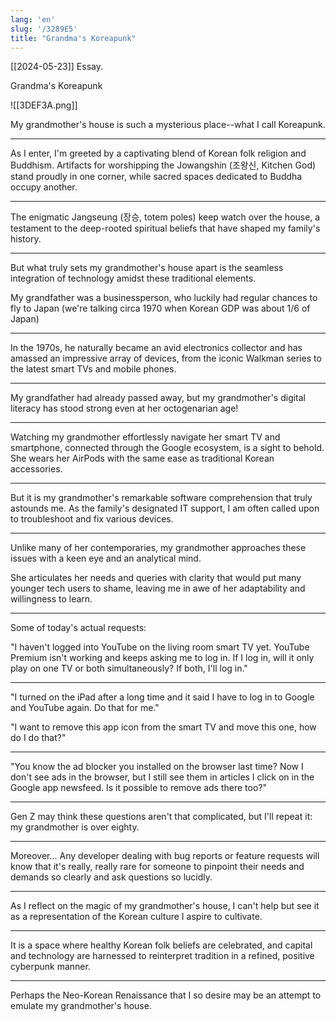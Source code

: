 ```yaml
---
lang: 'en'
slug: '/3289E5'
title: "Grandma's Koreapunk"
---
```


[[2024-05-23]] Essay.

Grandma's Koreapunk

![[3DEF3A.png]]

My grandmother's house is such a mysterious place--what I call Koreapunk.

---

As I enter, I'm greeted by a captivating blend of Korean folk religion and Buddhism. Artifacts for worshipping the Jowangshin (조왕신, Kitchen God) stand proudly in one corner, while sacred spaces dedicated to Buddha occupy another.

---

The enigmatic Jangseung (장승, totem poles) keep watch over the house, a testament to the deep-rooted spiritual beliefs that have shaped my family's history.

---

But what truly sets my grandmother's house apart is the seamless integration of technology amidst these traditional elements.

My grandfather was a businessperson, who luckily had regular chances to fly to Japan (we're talking circa 1970 when Korean GDP was about 1/6 of Japan)

---

In the 1970s, he naturally became an avid electronics collector and has amassed an impressive array of devices, from the iconic Walkman series to the latest smart TVs and mobile phones.

---

My grandfather had already passed away, but my grandmother's digital literacy has stood strong even at her octogenarian age!

---

Watching my grandmother effortlessly navigate her smart TV and smartphone, connected through the Google ecosystem, is a sight to behold. She wears her AirPods with the same ease as traditional Korean accessories.

---

But it is my grandmother's remarkable software comprehension that truly astounds me. As the family's designated IT support, I am often called upon to troubleshoot and fix various devices.

---

Unlike many of her contemporaries, my grandmother approaches these issues with a keen eye and an analytical mind.

She articulates her needs and queries with clarity that would put many younger tech users to shame, leaving me in awe of her adaptability and willingness to learn.

---

Some of today's actual requests:

"I haven't logged into YouTube on the living room smart TV yet. YouTube Premium isn't working and keeps asking me to log in. If I log in, will it only play on one TV or both simultaneously? If both, I'll log in."

---

"I turned on the iPad after a long time and it said I have to log in to Google and YouTube again. Do that for me."

"I want to remove this app icon from the smart TV and move this one, how do I do that?"

---

"You know the ad blocker you installed on the browser last time? Now I don't see ads in the browser, but I still see them in articles I click on in the Google app newsfeed. Is it possible to remove ads there too?"

---

Gen Z may think these questions aren't that complicated, but I'll repeat it: my grandmother is over eighty.

---

Moreover... Any developer dealing with bug reports or feature requests will know that it's really, really rare for someone to pinpoint their needs and demands so clearly and ask questions so lucidly.

---

As I reflect on the magic of my grandmother's house, I can't help but see it as a representation of the Korean culture I aspire to cultivate.

---

It is a space where healthy Korean folk beliefs are celebrated, and capital and technology are harnessed to reinterpret tradition in a refined, positive cyberpunk manner.

---

Perhaps the Neo-Korean Renaissance that I so desire may be an attempt to emulate my grandmother's house.
